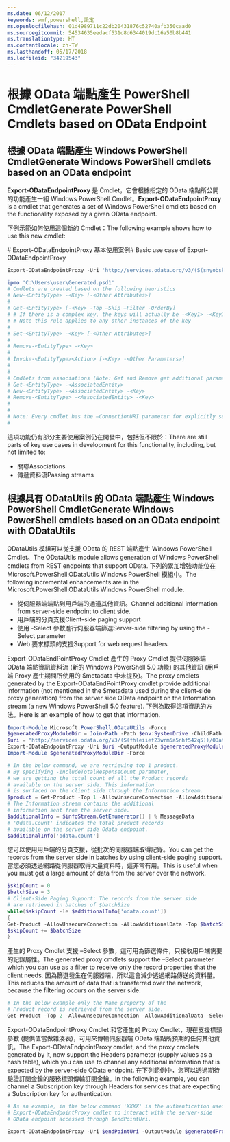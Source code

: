 ```yaml
---
ms.date: 06/12/2017
keywords: wmf,powershell,設定
ms.openlocfilehash: 01d4989711c22db20431876c52740afb350caad0
ms.sourcegitcommit: 54534635eedacf531d8d6344019dc16a50b8b441
ms.translationtype: HT
ms.contentlocale: zh-TW
ms.lasthandoff: 05/17/2018
ms.locfileid: "34219543"
---
```

# <a name="generate-powershell-cmdlets-based-on-odata-endpoint"></a><span data-ttu-id="b3daa-102">根據 OData 端點產生 PowerShell Cmdlet</span><span class="sxs-lookup"><span data-stu-id="b3daa-102">Generate PowerShell Cmdlets based on OData Endpoint</span></span>
<a name="generate-windows-powershell-cmdlets-based-on-an-odata-endpoint"></a><span data-ttu-id="b3daa-103">根據 OData 端點產生 Windows PowerShell Cmdlet</span><span class="sxs-lookup"><span data-stu-id="b3daa-103">Generate Windows PowerShell cmdlets based on an OData endpoint</span></span>
--------------------------------------------------------------

<span data-ttu-id="b3daa-104">**Export-ODataEndpointProxy** 是 Cmdlet，它會根據指定的 OData 端點所公開的功能產生一組 Windows PowerShell Cmdlet。</span><span class="sxs-lookup"><span data-stu-id="b3daa-104">**Export-ODataEndpointProxy** is a cmdlet that generates a set of Windows PowerShell cmdlets based on the functionality exposed by a given OData endpoint.</span></span>

<span data-ttu-id="b3daa-105">下例示範如何使用這個新的 Cmdlet：</span><span class="sxs-lookup"><span data-stu-id="b3daa-105">The following example shows how to use this new cmdlet:</span></span>

<span data-ttu-id="b3daa-106">\# Export-ODataEndpointProxy 基本使用案例</span><span class="sxs-lookup"><span data-stu-id="b3daa-106">\# Basic use case of Export-ODataEndpointProxy</span></span>

```powershell
Export-ODataEndpointProxy -Uri 'http://services.odata.org/v3/(S(snyobsk1hhutkb2yulwldgf1))/odata/odata.svc' -OutputModule C:\Users\user\Generated.psd1

ipmo 'C:\Users\user\Generated.psd1'
# Cmdlets are created based on the following heuristics
# New-<EntityType> -<Key> [-<Other Attributes>]
#
# Get-<EntityType> [-<Key> -Top –Skip –Filter -OrderBy]
# # If there is a complex key, the keys will actually be -<Key1> -<Key2>…
# # Note this rule applies to any other instances of the key
#
# Set-<EntityType> -<Key> [-<Other Attributes>]
#
# Remove-<EntityType> -<Key>
#
# Invoke-<EntityType><Action> [-<Key> -<Other Parameters>]
#
#
# Cmdlets from associations (Note: Get and Remove get additional parameter sets)
# Get-<EntityType> -<AssociatedEntity>
# New-<EntityType> -<AssociatedEntity> -<Key>
# Remove-<EntityType> -<AssociatedEntity> -<Key>
#
#
# Note: Every cmdlet has the –ConnectionURI parameter for explicitly setting the URI of the endpoint. This normally uses the same address that you gave the Export-ODataEndpointProxy cmdlet, but can be overridden in this fashion for the sake of similar endpoints.
#
```

<span data-ttu-id="b3daa-107">這項功能仍有部分主要使用案例仍在開發中，包括但不限於：</span><span class="sxs-lookup"><span data-stu-id="b3daa-107">There are still parts of key use cases in development for this functionality, including, but not limited to:</span></span>
-   <span data-ttu-id="b3daa-108">關聯</span><span class="sxs-lookup"><span data-stu-id="b3daa-108">Associations</span></span>
-   <span data-ttu-id="b3daa-109">傳遞資料流</span><span class="sxs-lookup"><span data-stu-id="b3daa-109">Passing streams</span></span>

<a name="generate-windows-powershell-cmdlets-based-on-an-odata-endpoint-with-odatautils"></a><span data-ttu-id="b3daa-110">根據具有 ODataUtils 的 OData 端點產生 Windows PowerShell Cmdlet</span><span class="sxs-lookup"><span data-stu-id="b3daa-110">Generate Windows PowerShell cmdlets based on an OData endpoint with ODataUtils</span></span>
------------------------------------------------------------------------------
<span data-ttu-id="b3daa-111">ODataUtils 模組可以從支援 OData 的 REST 端點產生 Windows PowerShell Cmdlet。</span><span class="sxs-lookup"><span data-stu-id="b3daa-111">The ODataUtils module allows generation of Windows PowerShell cmdlets from REST endpoints that support OData.</span></span> <span data-ttu-id="b3daa-112">下列的累加增強功能位在 Microsoft.PowerShell.ODataUtils Windows PowerShell 模組中。</span><span class="sxs-lookup"><span data-stu-id="b3daa-112">The following incremental enhancements are in the Microsoft.PowerShell.ODataUtils Windows PowerShell module.</span></span>
-   <span data-ttu-id="b3daa-113">從伺服器端端點到用戶端的通道其他資訊。</span><span class="sxs-lookup"><span data-stu-id="b3daa-113">Channel additional information from server-side endpoint to client side.</span></span>
-   <span data-ttu-id="b3daa-114">用戶端的分頁支援</span><span class="sxs-lookup"><span data-stu-id="b3daa-114">Client-side paging support</span></span>
-   <span data-ttu-id="b3daa-115">使用 -Select 參數進行伺服器端篩選</span><span class="sxs-lookup"><span data-stu-id="b3daa-115">Server-side filtering by using the -Select parameter</span></span>
-   <span data-ttu-id="b3daa-116">Web 要求標頭的支援</span><span class="sxs-lookup"><span data-stu-id="b3daa-116">Support for web request headers</span></span>

<span data-ttu-id="b3daa-117">Export-ODataEndPointProxy Cmdlet 產生的 Proxy Cmdlet 提供伺服器端 OData 端點資訊資料流 (新的 Windows PowerShell 5.0 功能) 的其他資訊 (用戶端 Proxy 產生期間所使用的 $metadata 中未提及)。</span><span class="sxs-lookup"><span data-stu-id="b3daa-117">The proxy cmdlets generated by the Export-ODataEndPointProxy cmdlet provide additional information (not mentioned in the $metadata used during the client-side proxy generation) from the server side OData endpoint on the Information stream (a new Windows PowerShell 5.0 feature).</span></span> <span data-ttu-id="b3daa-118">下例為取得這項資訊的方法。</span><span class="sxs-lookup"><span data-stu-id="b3daa-118">Here is an example of how to get that information.</span></span>
```powershell
Import-Module Microsoft.PowerShell.ODataUtils -Force
$generatedProxyModuleDir = Join-Path -Path $env:SystemDrive -ChildPath 'ODataDemoProxy'
$uri = "http://services.odata.org/V3/(S(fhleiief23wrm5a5nhf542q5))/OData/OData.svc/"
Export-ODataEndpointProxy -Uri $uri -OutputModule $generatedProxyModuleDir -Force -AllowUnSecureConnection -Verbose -AllowClobber
Import-Module $generatedProxyModuleDir -Force

# In the below command, we are retrieving top 1 product.
# By specifying -IncludeTotalResponseCount parameter,
# we are getting the total count of all the Product records
# available on the server side. This information
# is surfaced on the client side through the Information stream.
$product = Get-Product -Top 1 -AllowUnsecureConnection -AllowAdditionalData -IncludeTotalResponseCount -InformationVariable infoStream
# The Information stream contains the additional
# information sent from the server side.
$additionalInfo = $infoStream.GetEnumerator() | % MessageData
# 'Odata.Count' indicates the total product records
# available on the server side Odata endpoint.
$additionalInfo['odata.count']
```

<span data-ttu-id="b3daa-119">您可以使用用戶端的分頁支援，從批次的伺服器端取得記錄。</span><span class="sxs-lookup"><span data-stu-id="b3daa-119">You can get the records from the server side in batches by using client-side paging support.</span></span> <span data-ttu-id="b3daa-120">當您必須透過網路從伺服器取得大量資料時，這非常有用。</span><span class="sxs-lookup"><span data-stu-id="b3daa-120">This is useful when you must get a large amount of data from the server over the network.</span></span>
```powershell
$skipCount = 0
$batchSize = 3
# Client-Side Paging Support: The records from the server side
# are retrieved in batches of $batchSize
while($skipCount -le $additionalInfo['odata.count'])
{
Get-Product -AllowUnsecureConnection -AllowAdditionalData -Top $batchSize -Skip $skipCount
$skipCount += $batchSize
}
```

<span data-ttu-id="b3daa-121">產生的 Proxy Cmdlet 支援 –Select 參數，這可用為篩選條件，只接收用戶端需要的記錄屬性。</span><span class="sxs-lookup"><span data-stu-id="b3daa-121">The generated proxy cmdlets support the –Select parameter which you can use as a filter to receive only the record properties that the client needs.</span></span> <span data-ttu-id="b3daa-122">因為篩選發生在伺服器端，所以這會減少透過網路傳送的資料量。</span><span class="sxs-lookup"><span data-stu-id="b3daa-122">This reduces the amount of data that is transferred over the network, because the filtering occurs on the server side.</span></span>
```powershell
# In the below example only the Name property of the
# Product record is retrieved from the server side.
Get-Product -Top 2 -AllowUnsecureConnection -AllowAdditionalData -Select Name
```

<span data-ttu-id="b3daa-123">Export-ODataEndpointProxy Cmdlet 和它產生的 Proxy Cmdlet，現在支援標頭參數 (提供值當做雜湊表)，可用來傳輸伺服器端 OData 端點所預期的任何其他資訊。</span><span class="sxs-lookup"><span data-stu-id="b3daa-123">The Export-ODataEndpointProxy cmdlet, and the proxy cmdlets generated by it, now support the Headers parameter (supply values as a hash table), which you can use to channel any additional information that is expected by the server-side OData endpoint.</span></span> <span data-ttu-id="b3daa-124">在下列範例中，您可以透過期待驗證訂閱金鑰的服務標頭傳輸訂閱金鑰。</span><span class="sxs-lookup"><span data-stu-id="b3daa-124">In the following example, you can channel a Subscription key through Headers for services that are expecting a Subscription key for authentication.</span></span>
```powershell
# As an example, in the below command 'XXXX' is the authentication used by the
# Export-ODataEndpointProxy cmdlet to interact with the server-side
# OData endpoint accessed through $endPointUri.

Export-ODataEndpointProxy -Uri $endPointUri -OutputModule $generatedProxyModuleDir -Force -AllowUnSecureConnection -Verbose -Headers @{'subscription-key'='XXXX'}
```
